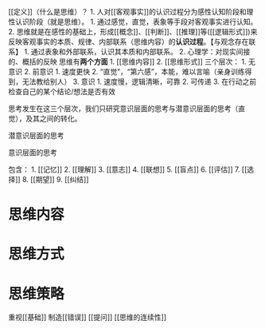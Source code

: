 [[定义]]（什么是思维）？
	1. 人对[[客观事实]]的认识过程分为感性认知阶段和理性认识阶段（就是思维）。
		1. 通过感觉，直觉，表象等手段对客观事实进行认知。
		2. 思维就是在感性的基础上，形成[[概念]]、[[判断]]、[[推理]]等([[逻辑形式]])来反映客观事实的本质、规律、内部联系（思维内容）的**认识过程**。【与观念存在联系】
			1. 通过表象和外部联系，认识其本质和内部联系。
	2. 心理学：对现实间接的、概括的反映
思维有**两个方面**
	1. [[思维内容]] 
	2. [[思维形式]] 
三个层次：
	1. 无意识
	2. 前意识
		1. 速度更快
		2. “直觉”，“第六感”，本能，难以言喻（亲身训练得到，无法教给别人）
	3. 意识
		1. 速度慢，逻辑清晰，可靠
		2. 可传递
		3. 在行动之前检查自己的某个结论/想法是否有效

思考发生在这三个层次，我们只研究意识层面的思考与潜意识层面的思考（直觉），及其之间的转化。

潜意识层面的思考

意识层面的思考

包含：
	1. [[记忆]]
	2. [[理解]]
	3. [[意志]]
	4. [[联想]]
	5. [[盲点]]
	6. [[评估]]
	7. [[选择]]
	8. [[期望]]
	9. [[纠结]]

# 思维内容
# 思维方式
# 思维策略
重视[[基础]]
制造[[错误]]
[[提问]]
[[思维的连续性]]